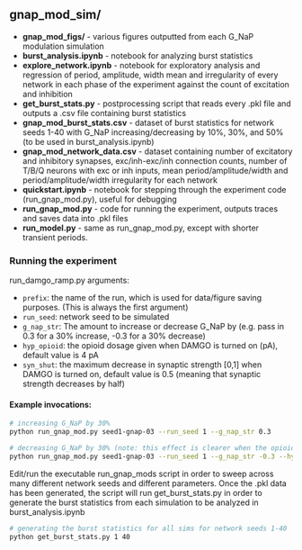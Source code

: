 ## gnap_mod_sim/
- **gnap_mod_figs/** - various figures outputted from each G_NaP modulation simulation
- **burst_analysis.ipynb** - notebook for analyzing burst statistics
- **explore_network.ipynb** - notebook for exploratory analysis and regression of period, amplitude, width mean and irregularity of every network in each phase of the experiment against the count of excitation and inhibition
- **get_burst_stats.py** - postprocessing script that reads every .pkl file and outputs a .csv file containing burst statistics 
- **gnap_mod_burst_stats.csv** - dataset of burst statistics for network seeds 1-40 with G_NaP increasing/decreasing by 10%, 30%, and 50% (to be used in burst_analysis.ipynb)
- **gnap_mod_network_data.csv** - dataset containing number of excitatory and inhibitory synapses, exc/inh-exc/inh connection counts, number of T/B/Q neurons with exc or inh inputs, mean period/amplitude/width and period/amplitude/width irregularity for each network
- **quickstart.ipynb** - notebook for stepping through the experiment code (run_gnap_mod.py), useful for debugging
- **run_gnap_mod.py** - code for running the experiment, outputs traces and saves data into .pkl files
- **run_model.py** - same as run_gnap_mod.py, except with shorter transient periods.

### Running the experiment
run_damgo_ramp.py arguments:
- ```prefix```: the name of the run, which is used for data/figure saving purposes. (This is always the first argument)
- ```run_seed```: network seed to be simulated
- ```g_nap_str```: The amount to increase or decrease G_NaP by (e.g. pass in 0.3 for a 30% increase, -0.3 for a 30% decrease)
- ```hyp_opioid```: the opioid dosage given when DAMGO is turned on (pA), default value is 4 pA
- ```syn_shut```: the maximum decrease in synaptic strength [0,1] when DAMGO is turned on, default value is 0.5 (meaning that synaptic strength decreases by half)
#### Example invocations:
```bash
# increasing G_NaP by 30%
python run_gnap_mod.py seed1-gnap-03 --run_seed 1 --g_nap_str 0.3

# decreasing G_NaP by 30% (note: this effect is clearer when the opioid and synaptic shutdown isn't as strong)
python run_gnap_mod.py seed1-gnap-03 --run_seed 1 --g_nap_str -0.3 --hyp_opioid 3 --syn_shut 0.3
```
Edit/run the executable run_gnap_mods script in order to sweep across many different network seeds and different parameters. Once the .pkl data has been generated, the script will run get_burst_stats.py in order to generate the burst statistics from each simulation to be analyzed in burst_analysis.ipynb

```bash
# generating the burst statistics for all sims for network seeds 1-40
python get_burst_stats.py 1 40
```